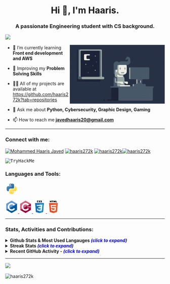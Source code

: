 <h1 align="center">Hi 👋, I'm Haaris.</h1>
<h3 align="center">A passionate Engineering student with CS background.</h3>

 <p align="left"><a href="https://github.com/haaris272k/readme-typing-svg">
  <a href="https://github.com/haaris272k"><img src="https://readme-typing-svg.herokuapp.com?lines=Python/Web/Cloud%20|%20Cybersecurity%20|%20Exploring%20new%20things%20everyday...;&left=true&width=1000&height=30"></p></a>

<img alt="Night Coding" src="https://raw.githubusercontent.com/AVS1508/AVS1508/master/assets/Night-Coding.gif" align="right"/>
 
- 🌱 I’m currently learning **Front end development and AWS**

- 🤞  Improving my **Problem Solving Skills**

- 👨‍💻 All of my projects are available at https://github.com/haaris272k?tab=repositories

- 💬 Ask me about **Python, Cybersecurity, Graphic Design, Gaming**

- 📫 How to reach me **javedhaaris20@gmail.com**

 ---

<h3 align="left">Connect with me:</h3>
<p align="left">
<a href="https://linkedin.com/in/mohd-haaris-javed-b6604b1b3" target="blank"><img align="center" src="https://raw.githubusercontent.com/rahuldkjain/github-profile-readme-generator/master/src/images/icons/Social/linked-in-alt.svg" alt="Mohammed Haaris Javed" height="30" width="40" /></a>
<a href="https://www.hackerrank.com/Haaris272k" target="blank"><img align="center" src="https://raw.githubusercontent.com/rahuldkjain/github-profile-readme-generator/master/src/images/icons/Social/hackerrank.svg" alt="haaris272k" height="30" width="40" /></a>
<a href="https://auth.geeksforgeeks.org/user/haarisjaved/practice/" target="blank"><img align="center" src="https://raw.githubusercontent.com/rahuldkjain/github-profile-readme-generator/master/src/images/icons/Social/geeks-for-geeks.svg" alt="haaris272k" height="30" width="40" /></a><a href="https://www.hackerearth.com/@javedhaaris20" target="blank"><img align="center" src="https://raw.githubusercontent.com/rahuldkjain/github-profile-readme-generator/master/src/images/icons/Social/hackerearth.svg" alt="haaris272k" height="30" width="40" /></a>
<pre>
<img src="https://tryhackme-badges.s3.amazonaws.com/redhat272k.png" alt="TryHackMe">
</pre>
</p>


<h3 align="left">Languages and Tools:</h3>
<div>
<a href="https://www.python.org" target="_blank"> <img src="https://raw.githubusercontent.com/devicons/devicon/master/icons/python/python-original.svg" alt="python" width="40" height="40"/></a> <p align="left"> <a href="https://www.cprogramming.com/" target="_blank"> <img src="https://raw.githubusercontent.com/devicons/devicon/master/icons/c/c-original.svg" alt="c" width="40" height="40"/> </a> <a href="https://www.w3schools.com/cpp/" target="_blank"> <img src="https://raw.githubusercontent.com/devicons/devicon/master/icons/cplusplus/cplusplus-original.svg" alt="cplusplus" width="40" height="40"/> </a> <a href="https://www.w3schools.com/css/" target="_blank"> <img src="https://raw.githubusercontent.com/devicons/devicon/master/icons/css3/css3-original-wordmark.svg" alt="css3" width="40" height="40"/> </a>  <a href="https://www.w3.org/html/" target="_blank"> <img src="https://raw.githubusercontent.com/devicons/devicon/master/icons/html5/html5-original-wordmark.svg" alt="html5" width="40" height="40"/> </a></div> 
  
  ---
<h3 align="left">Stats, Activities and Contributions:</h3>

<details>
  <summary><b>Github Stats & Most Used Langauges <i><font color="blue">(click to expand)</i></font></b></summary>  
<div align="left">
<br><a href="https://github.com/haaris272k/github-readme-stats"><img alt="Haaris's Github Stats" src="https://github-readme-stats.vercel.app/api?username=haaris272k&show_icons=true&count_private=true&theme=algolia" /></a>
<br><br><img src="https://github-readme-stats.vercel.app/api/top-langs?username=haaris272k&show_icons=true&locale=en&layout=compact&theme=algolia" alt="haaris272k" /> 
  

  
</div>  
</details>  


<details>
<summary><b>Streak Stats <i><font color="blue">(click to expand)</i></font></b></summary>    
<br><p align="left"><img src="https://git-streak-stats.herokuapp.com?user=haaris272k&theme=algolia&date_format=M%20j%5B%2C%20Y%5D" alt="haaris272k" /></p>  
</details>
  
<details>  
  <summary><b>Recent GitHub Activity - <i><font color="blue">(click to expand)</i></font></b></summary>
  <br/>
   <a href="https://github.com/haaris272k"><img alt="Haaris's Activity Graph" src="https://activity-graph.herokuapp.com/graph?username=haaris272k&custom_title=Haaris's%20Contribution%20Graph&theme=react-dark" /></a>
  <br/>

</details>

---

<p align ="left"><img src="https://img.shields.io/github/last-commit/haaris272k/haaris272k?style=flat-square?color=blue&label=Last%20Updated%20" /></p>
<p align="left"> <img src="https://komarev.com/ghpvc/?username=haaris272k&label=Profile%20views&color=0e75b6&style=flat" alt="haaris272k" /> </p>
